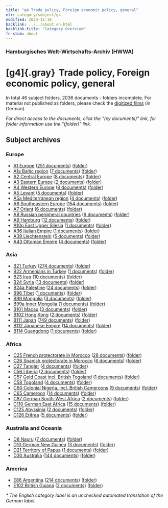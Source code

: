 ```yaml
---
title: "g4 Trade policy, Foreign economic policy, general"
etr: category/subject/g4
modified: 2020-12-18
backlink: ../../about.en.html
backlink-title: "Category Overview"
fn-stub: about
---
```


### Hamburgisches Welt-Wirtschafts-Archiv (HWWA)
# [g4]{.gray}&#8201; Trade policy, Foreign economic policy, general&#160; 





In total 46 subject folders, 2036 documents - folders incomplete.
For material not published as folders, please check the [digitized films](/film/h1_sh) (in German).

_For direct access to the documents, click the "(xy documents)" link, for folder information use the "(folder)" link._

## Subject archives



### Europe

- [A1 Europe](../../../geo/about.en.html#A1) (<a href="https://dfg-viewer.de/show/?tx_dlf[id]=https://pm20.zbw.eu/mets/sh/1408xx/140892/1444xx/144470/public.mets.en.xml" target="_blank">251 documents</a>) ([folder](http://purl.org/pressemappe20/folder/sh/140892,144470))
- [A1a Baltic region](../../../geo/about.en.html#A1a) (<a href="https://dfg-viewer.de/show/?tx_dlf[id]=https://pm20.zbw.eu/mets/sh/1408xx/140894/1444xx/144470/public.mets.en.xml" target="_blank">7 documents</a>) ([folder](http://purl.org/pressemappe20/folder/sh/140894,144470))
- [A2 Central Europe](../../../geo/about.en.html#A2) (<a href="https://dfg-viewer.de/show/?tx_dlf[id]=https://pm20.zbw.eu/mets/sh/1408xx/140895/1444xx/144470/public.mets.en.xml" target="_blank">8 documents</a>) ([folder](http://purl.org/pressemappe20/folder/sh/140895,144470))
- [A3 Eastern Europe](../../../geo/about.en.html#A3) (<a href="https://dfg-viewer.de/show/?tx_dlf[id]=https://pm20.zbw.eu/mets/sh/1408xx/140896/1444xx/144470/public.mets.en.xml" target="_blank">2 documents</a>) ([folder](http://purl.org/pressemappe20/folder/sh/140896,144470))
- [A4 Western Europe](../../../geo/about.en.html#A4) (<a href="https://dfg-viewer.de/show/?tx_dlf[id]=https://pm20.zbw.eu/mets/sh/1408xx/140897/1444xx/144470/public.mets.en.xml" target="_blank">8 documents</a>) ([folder](http://purl.org/pressemappe20/folder/sh/140897,144470))
- [A5 Levant](../../../geo/about.en.html#A5) (<a href="https://dfg-viewer.de/show/?tx_dlf[id]=https://pm20.zbw.eu/mets/sh/1408xx/140898/1444xx/144470/public.mets.en.xml" target="_blank">5 documents</a>) ([folder](http://purl.org/pressemappe20/folder/sh/140898,144470))
- [A5a Mediterranean region](../../../geo/about.en.html#A5a) (<a href="https://dfg-viewer.de/show/?tx_dlf[id]=https://pm20.zbw.eu/mets/sh/1408xx/140899/1444xx/144470/public.mets.en.xml" target="_blank">4 documents</a>) ([folder](http://purl.org/pressemappe20/folder/sh/140899,144470))
- [A6 Southeastern Europe](../../../geo/about.en.html#A6) (<a href="https://dfg-viewer.de/show/?tx_dlf[id]=https://pm20.zbw.eu/mets/sh/1409xx/140900/1444xx/144470/public.mets.en.xml" target="_blank">154 documents</a>) ([folder](http://purl.org/pressemappe20/folder/sh/140900,144470))
- [A7 Orient](../../../geo/about.en.html#A7) (<a href="https://dfg-viewer.de/show/?tx_dlf[id]=https://pm20.zbw.eu/mets/sh/1409xx/140902/1444xx/144470/public.mets.en.xml" target="_blank">6 documents</a>) ([folder](http://purl.org/pressemappe20/folder/sh/140902,144470))
- [A8 Russian peripheral countries](../../../geo/about.en.html#A8) (<a href="https://dfg-viewer.de/show/?tx_dlf[id]=https://pm20.zbw.eu/mets/sh/1409xx/140904/1444xx/144470/public.mets.en.xml" target="_blank">9 documents</a>) ([folder](http://purl.org/pressemappe20/folder/sh/140904,144470))
- [A9 Hamburg](../../../geo/about.en.html#A9) (<a href="https://dfg-viewer.de/show/?tx_dlf[id]=https://pm20.zbw.eu/mets/sh/1409xx/140905/1444xx/144470/public.mets.en.xml" target="_blank">12 documents</a>) ([folder](http://purl.org/pressemappe20/folder/sh/140905,144470))
- [A10p East Upper Silesia](../../../geo/about.en.html#A10p) (<a href="https://dfg-viewer.de/show/?tx_dlf[id]=https://pm20.zbw.eu/mets/sh/1409xx/140951/1444xx/144470/public.mets.en.xml" target="_blank">1 documents</a>) ([folder](http://purl.org/pressemappe20/folder/sh/140951,144470))
- [A36 Italian Empire](../../../geo/about.en.html#A36) (<a href="https://dfg-viewer.de/show/?tx_dlf[id]=https://pm20.zbw.eu/mets/sh/1410xx/141012/1444xx/144470/public.mets.en.xml" target="_blank">1 documents</a>) ([folder](http://purl.org/pressemappe20/folder/sh/141012,144470))
- [A39 Liechtenstein](../../../geo/about.en.html#A39) (<a href="https://dfg-viewer.de/show/?tx_dlf[id]=https://pm20.zbw.eu/mets/sh/1410xx/141016/1444xx/144470/public.mets.en.xml" target="_blank">5 documents</a>) ([folder](http://purl.org/pressemappe20/folder/sh/141016,144470))
- [A43 Ottoman Empire](../../../geo/about.en.html#A43) (<a href="https://dfg-viewer.de/show/?tx_dlf[id]=https://pm20.zbw.eu/mets/sh/1410xx/141034/1444xx/144470/public.mets.en.xml" target="_blank">4 documents</a>) ([folder](http://purl.org/pressemappe20/folder/sh/141034,144470))

### Asia

- [B21 Turkey](../../../geo/about.en.html#B21) (<a href="https://dfg-viewer.de/show/?tx_dlf[id]=https://pm20.zbw.eu/mets/sh/1411xx/141111/1444xx/144470/public.mets.en.xml" target="_blank">274 documents</a>) ([folder](http://purl.org/pressemappe20/folder/sh/141111,144470))
- [B22 Armenians in Turkey](../../../geo/about.en.html#B22) (<a href="https://dfg-viewer.de/show/?tx_dlf[id]=https://pm20.zbw.eu/mets/sh/1411xx/141112/1444xx/144470/public.mets.en.xml" target="_blank">1 documents</a>) ([folder](http://purl.org/pressemappe20/folder/sh/141112,144470))
- [B23 Iraq](../../../geo/about.en.html#B23) (<a href="https://dfg-viewer.de/show/?tx_dlf[id]=https://pm20.zbw.eu/mets/sh/1411xx/141113/1444xx/144470/public.mets.en.xml" target="_blank">10 documents</a>) ([folder](http://purl.org/pressemappe20/folder/sh/141113,144470))
- [B24 Syria](../../../geo/about.en.html#B24) (<a href="https://dfg-viewer.de/show/?tx_dlf[id]=https://pm20.zbw.eu/mets/sh/1411xx/141114/1444xx/144470/public.mets.en.xml" target="_blank">13 documents</a>) ([folder](http://purl.org/pressemappe20/folder/sh/141114,144470))
- [B24a Palestine](../../../geo/about.en.html#B24a) (<a href="https://dfg-viewer.de/show/?tx_dlf[id]=https://pm20.zbw.eu/mets/sh/1411xx/141115/1444xx/144470/public.mets.en.xml" target="_blank">24 documents</a>) ([folder](http://purl.org/pressemappe20/folder/sh/141115,144470))
- [B96 Tibet](../../../geo/about.en.html#B96) (<a href="https://dfg-viewer.de/show/?tx_dlf[id]=https://pm20.zbw.eu/mets/sh/1412xx/141259/1444xx/144470/public.mets.en.xml" target="_blank">1 documents</a>) ([folder](http://purl.org/pressemappe20/folder/sh/141259,144470))
- [B99 Mongolia](../../../geo/about.en.html#B99) (<a href="https://dfg-viewer.de/show/?tx_dlf[id]=https://pm20.zbw.eu/mets/sh/1412xx/141261/1444xx/144470/public.mets.en.xml" target="_blank">3 documents</a>) ([folder](http://purl.org/pressemappe20/folder/sh/141261,144470))
- [B99a Inner Mongolia](../../../geo/about.en.html#B99a) (<a href="https://dfg-viewer.de/show/?tx_dlf[id]=https://pm20.zbw.eu/mets/sh/1412xx/141264/1444xx/144470/public.mets.en.xml" target="_blank">1 documents</a>) ([folder](http://purl.org/pressemappe20/folder/sh/141264,144470))
- [B101 Macau](../../../geo/about.en.html#B101) (<a href="https://dfg-viewer.de/show/?tx_dlf[id]=https://pm20.zbw.eu/mets/sh/1412xx/141267/1444xx/144470/public.mets.en.xml" target="_blank">3 documents</a>) ([folder](http://purl.org/pressemappe20/folder/sh/141267,144470))
- [B102 Hong Kong](../../../geo/about.en.html#B102) (<a href="https://dfg-viewer.de/show/?tx_dlf[id]=https://pm20.zbw.eu/mets/sh/1412xx/141268/1444xx/144470/public.mets.en.xml" target="_blank">2 documents</a>) ([folder](http://purl.org/pressemappe20/folder/sh/141268,144470))
- [B111 Japan](../../../geo/about.en.html#B111) (<a href="https://dfg-viewer.de/show/?tx_dlf[id]=https://pm20.zbw.eu/mets/sh/1412xx/141272/1444xx/144470/public.mets.en.xml" target="_blank">749 documents</a>) ([folder](http://purl.org/pressemappe20/folder/sh/141272,144470))
- [B112 Japanese Empire](../../../geo/about.en.html#B112) (<a href="https://dfg-viewer.de/show/?tx_dlf[id]=https://pm20.zbw.eu/mets/sh/1412xx/141273/1444xx/144470/public.mets.en.xml" target="_blank">14 documents</a>) ([folder](http://purl.org/pressemappe20/folder/sh/141273,144470))
- [B114 Guangdong](../../../geo/about.en.html#B114) (<a href="https://dfg-viewer.de/show/?tx_dlf[id]=https://pm20.zbw.eu/mets/sh/1412xx/141275/1444xx/144470/public.mets.en.xml" target="_blank">1 documents</a>) ([folder](http://purl.org/pressemappe20/folder/sh/141275,144470))

### Africa

- [C25 French protectorate in Morocco](../../../geo/about.en.html#C25) (<a href="https://dfg-viewer.de/show/?tx_dlf[id]=https://pm20.zbw.eu/mets/sh/1413xx/141358/1444xx/144470/public.mets.en.xml" target="_blank">28 documents</a>) ([folder](http://purl.org/pressemappe20/folder/sh/141358,144470))
- [C26 Spanish protectorate in Morocco](../../../geo/about.en.html#C26) (<a href="https://dfg-viewer.de/show/?tx_dlf[id]=https://pm20.zbw.eu/mets/sh/1413xx/141359/1444xx/144470/public.mets.en.xml" target="_blank">6 documents</a>) ([folder](http://purl.org/pressemappe20/folder/sh/141359,144470))
- [C27 Tangier](../../../geo/about.en.html#C27) (<a href="https://dfg-viewer.de/show/?tx_dlf[id]=https://pm20.zbw.eu/mets/sh/1413xx/141360/1444xx/144470/public.mets.en.xml" target="_blank">4 documents</a>) ([folder](http://purl.org/pressemappe20/folder/sh/141360,144470))
- [C56 Liberia](../../../geo/about.en.html#C56) (<a href="https://dfg-viewer.de/show/?tx_dlf[id]=https://pm20.zbw.eu/mets/sh/1414xx/141405/1444xx/144470/public.mets.en.xml" target="_blank">2 documents</a>) ([folder](http://purl.org/pressemappe20/folder/sh/141405,144470))
- [C57 Gold Coast incl. British Togoland](../../../geo/about.en.html#C57) (<a href="https://dfg-viewer.de/show/?tx_dlf[id]=https://pm20.zbw.eu/mets/sh/1414xx/141406/1444xx/144470/public.mets.en.xml" target="_blank">1 documents</a>) ([folder](http://purl.org/pressemappe20/folder/sh/141406,144470))
- [C58 Togoland](../../../geo/about.en.html#C58) (<a href="https://dfg-viewer.de/show/?tx_dlf[id]=https://pm20.zbw.eu/mets/sh/1414xx/141408/1444xx/144470/public.mets.en.xml" target="_blank">4 documents</a>) ([folder](http://purl.org/pressemappe20/folder/sh/141408,144470))
- [C60 Colonial Nigeria, incl. British Cameroons](../../../geo/about.en.html#C60) (<a href="https://dfg-viewer.de/show/?tx_dlf[id]=https://pm20.zbw.eu/mets/sh/1414xx/141409/1444xx/144470/public.mets.en.xml" target="_blank">9 documents</a>) ([folder](http://purl.org/pressemappe20/folder/sh/141409,144470))
- [C65 Cameroon](../../../geo/about.en.html#C65) (<a href="https://dfg-viewer.de/show/?tx_dlf[id]=https://pm20.zbw.eu/mets/sh/1414xx/141410/1444xx/144470/public.mets.en.xml" target="_blank">14 documents</a>) ([folder](http://purl.org/pressemappe20/folder/sh/141410,144470))
- [C87 German South-West Africa](../../../geo/about.en.html#C87) (<a href="https://dfg-viewer.de/show/?tx_dlf[id]=https://pm20.zbw.eu/mets/sh/1414xx/141450/1444xx/144470/public.mets.en.xml" target="_blank">2 documents</a>) ([folder](http://purl.org/pressemappe20/folder/sh/141450,144470))
- [C110 German East Africa](../../../geo/about.en.html#C110) (<a href="https://dfg-viewer.de/show/?tx_dlf[id]=https://pm20.zbw.eu/mets/sh/1414xx/141471/1444xx/144470/public.mets.en.xml" target="_blank">15 documents</a>) ([folder](http://purl.org/pressemappe20/folder/sh/141471,144470))
- [C125 Abyssinia](../../../geo/about.en.html#C125) (<a href="https://dfg-viewer.de/show/?tx_dlf[id]=https://pm20.zbw.eu/mets/sh/1414xx/141482/1444xx/144470/public.mets.en.xml" target="_blank">2 documents</a>) ([folder](http://purl.org/pressemappe20/folder/sh/141482,144470))
- [C126 Eritrea](../../../geo/about.en.html#C126) (<a href="https://dfg-viewer.de/show/?tx_dlf[id]=https://pm20.zbw.eu/mets/sh/1414xx/141483/1444xx/144470/public.mets.en.xml" target="_blank">5 documents</a>) ([folder](http://purl.org/pressemappe20/folder/sh/141483,144470))

### Australia and Oceania

- [D8 Nauru](../../../geo/about.en.html#D8) (<a href="https://dfg-viewer.de/show/?tx_dlf[id]=https://pm20.zbw.eu/mets/sh/1415xx/141599/1444xx/144470/public.mets.en.xml" target="_blank">7 documents</a>) ([folder](http://purl.org/pressemappe20/folder/sh/141599,144470))
- [D10 German New Guinea](../../../geo/about.en.html#D10) (<a href="https://dfg-viewer.de/show/?tx_dlf[id]=https://pm20.zbw.eu/mets/sh/1416xx/141601/1444xx/144470/public.mets.en.xml" target="_blank">3 documents</a>) ([folder](http://purl.org/pressemappe20/folder/sh/141601,144470))
- [D21 Territory of Papua](../../../geo/about.en.html#D21) (<a href="https://dfg-viewer.de/show/?tx_dlf[id]=https://pm20.zbw.eu/mets/sh/1416xx/141620/1444xx/144470/public.mets.en.xml" target="_blank">1 documents</a>) ([folder](http://purl.org/pressemappe20/folder/sh/141620,144470))
- [D30 Australia](../../../geo/about.en.html#D30) (<a href="https://dfg-viewer.de/show/?tx_dlf[id]=https://pm20.zbw.eu/mets/sh/1416xx/141621/1444xx/144470/public.mets.en.xml" target="_blank">144 documents</a>) ([folder](http://purl.org/pressemappe20/folder/sh/141621,144470))

### America

- [E86 Argentina](../../../geo/about.en.html#E86) (<a href="https://dfg-viewer.de/show/?tx_dlf[id]=https://pm20.zbw.eu/mets/sh/1416xx/141692/1444xx/144470/public.mets.en.xml" target="_blank">214 documents</a>) ([folder](http://purl.org/pressemappe20/folder/sh/141692,144470))
- [E102 British Guiana](../../../geo/about.en.html#E102) (<a href="https://dfg-viewer.de/show/?tx_dlf[id]=https://pm20.zbw.eu/mets/sh/1417xx/141700/1444xx/144470/public.mets.en.xml" target="_blank">2 documents</a>) ([folder](http://purl.org/pressemappe20/folder/sh/141700,144470))


_* The English category label is an unchecked automated translation of the German label._

